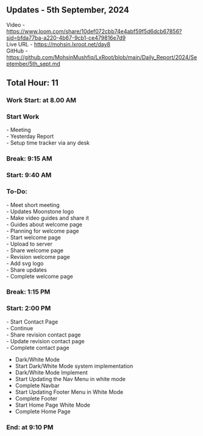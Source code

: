 <h2>Updates - 5th September, 2024</h2>

Video - https://www.loom.com/share/10def072cbb74e4abf59f5d6dcb67856?sid=bfda77ba-a220-4b67-9cb1-ce479816e7d9</br>
Live URL - https://mohsin.lxroot.net/day8 </br>
GitHub - https://github.com/MohsinMushfiq/LxRoot/blob/main/Daily_Report/2024/September/5th_sept.md

<h2>Total Hour: 11</h2>
<h3>Work Start: at 8.00 AM</h3>


<h3>Start Work</h3>
- Meeting </br>
- Yesterday Report </br>
- Setup time tracker via any desk

<h3>Break: 9:15 AM</h3>

<h3>Start: 9:40 AM</h3>

<h3>To-Do:</h3>
- Meet short meeting </br>
- Updates Moonstone logo </br>
- Make video guides and share it </br>
- Guides about welcome page </br>
- Planning for welcome page </br>
- Start welcome page </br>
- Upload to server </br>
- Share welcome page </br>
- Revision welcome page </br>
- Add svg logo </br>
- Share updates </br>
- Complete welcome page



<h3>Break: 1:15 PM</h3>

<h3>Start: 2:00 PM</h3>
- Start Contact Page </br>
- Continue </br>
- Share revision contact page </br>
- Update revision contact page </br>
- Complete contact page

- Dark/White Mode </br>
- Start Dark/White Mode system implementation </br>
- Dark/White Mode Implement </br>
- Start Updating the Nav Menu in white mode </br>
- Complete Navbar </br>
- Start Updating Footer Menu in White Mode </br>
- Complete Footer </br>
- Start Home Page White Mode </br>
- Complete Home Page

<h3>End: at 9:10 PM</h3>
